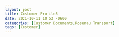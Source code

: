 ```yaml
---
layout: post
title: Customer Profile5
date: 2021-10-11 10:53 -0600
categories: [Customer Documents,Rosenau Transport]
tags: [Customer]
---
```

